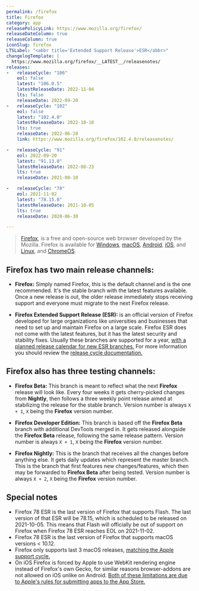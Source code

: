 ```yaml
---
permalink: /firefox
title: Firefox
category: app
releasePolicyLink: https://www.mozilla.org/firefox/
releaseDateColumn: true
releaseColumn: true
iconSlug: firefox
LTSLabel: "<abbr title='Extended Support Release'>ESR</abbr>"
changelogTemplate: |
  https://www.mozilla.org/firefox/__LATEST__/releasenotes/
releases:
-   releaseCycle: "106"
    eol: false
    latest: "106.0.5"
    latestReleaseDate: 2022-11-04
    lts: false
    releaseDate: 2022-09-20
-   releaseCycle: "102"
    eol: false
    latest: "102.4.0"
    latestReleaseDate: 2022-10-18
    lts: true
    releaseDate: 2022-06-28
    link: https://www.mozilla.org/firefox/102.4.0/releasenotes/

-   releaseCycle: "91"
    eol: 2022-09-20
    latest: "91.13.0"
    latestReleaseDate: 2022-08-23
    lts: true
    releaseDate: 2021-08-10

-   releaseCycle: "78"
    eol: 2021-11-02
    latest: "78.15.0"
    latestReleaseDate: 2021-10-05
    lts: true
    releaseDate: 2020-06-30

---
```


> [Firefox](https://www.mozilla.org/firefox/browsers/), is a free and open-source web browser developed by the Mozilla. Firefox is available for [Windows][ff-win], [macOS][ff-mac], [Android][ff-android], [iOS][ff-ios], and [Linux][ff-linux], and [ChromeOS][ff-chromeos].

## Firefox has two main release channels:

 - **Firefox:** Simply named Firefox, this is the default channel and is the one recommended. It's the stable branch with the latest features available. Once a new release is out, the older release immediately stops receiving support and everyone must migrate to the next Firefox release.

 - **Firefox Extended Support Release (ESR):** is an official version of Firefox developed for large organizations like universities and businesses that need to set up and maintain Firefox on a large scale. Firefox ESR does not come with the latest features, but it has the latest security and stability fixes. Usually these branches are supported for a year, [with a planned release calendar for new ESR branches.](https://wiki.mozilla.org/Release_Management/Calendar) For more information you should review the [release cycle documentation.](https://support.mozilla.org/kb/firefox-esr-release-cycle)

## Firefox also has three testing channels:

- **Firefox Beta:** This branch is meant to reflect what the next **Firefox** release will look like. Every four weeks it gets cherry-picked changes from **Nightly**, then follows a three weekly point release aimed at stabilizing the release for the stable branch. Version number is always `X + 1`, `X` being the **Firefox** version number.

- **Firefox Developer Edition:** This branch is based off the **Firefox Beta** branch with additional DevTools merged in. It gets released alongside the **Firefox Beta** release, following the same release pattern. Version number is always `X + 1`, `X` being the **Firefox** version number.

- **Firefox Nightly:** This is the branch that receives all the changes before anything else. It gets daily updates which represent the master branch. This is the branch that first features new changes/features, which then may be forwarded to **Firefox Beta** after being tested. Version number is always `X + 2`, `X` being the **Firefox** version number.



## Special notes

- Firefox 78 ESR is the last version of Firefox that supports Flash. The last version of that ESR will be 78.15, which is scheduled to be released on 2021-10-05. This means that Flash will officially be out of support on Firefox when Firefox 78 ESR reaches EOL on 2021-11-02.
- Firefox 78 ESR is the last version of Firefox that supports macOS versions < 10.12.
- Firefox only supports last 3 macOS releases, [matching the Apple support cycle.](https://support.mozilla.org/kb/firefox-mac-osx-users-esr)
- On iOS Firefox is forced by Apple to use WebKit rendering engine instead of Firefox's own Gecko, for similar reasons browser-addons are not allowed on iOS unlike on Android. [Both of these limitations are due to Apple's rules for submitting apps to the App Store.](https://developer.apple.com/app-store/review/guidelines/)

[ff-win]: https://support.mozilla.org/kb/how-install-firefox-windows
[ff-android]: https://support.mozilla.org/products/mobile
[ff-ios]: https://support.mozilla.org/products/ios
[ff-mac]: https://support.mozilla.org/kb/how-download-and-install-firefox-mac
[ff-linux]: https://support.mozilla.org/kb/install-firefox-linux
[ff-chromeos]: https://support.mozilla.org/kb/run-firefox-chromeos

